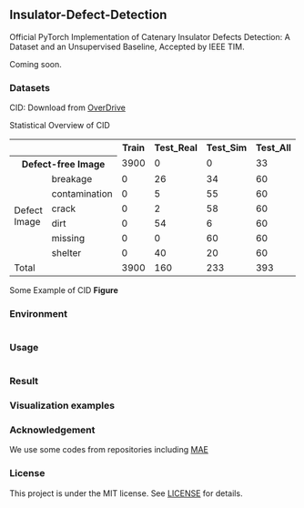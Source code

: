 ## Insulator-Defect-Detection
Official PyTorch Implementation of Catenary Insulator Defects Detection: A Dataset and an Unsupervised Baseline, Accepted by IEEE TIM.


Coming soon.

### Datasets
CID: Download from [OverDrive]()

Statistical Overview of CID
<table>
    <tr>
        <th colspan=2></th>
        <th align="center">Train</th>
        <th>Test_Real</th>
        <th>Test_Sim</th>
        <th>Test_All</th>
    </tr>
    <tr>
    <th colspan=2 >Defect-free Image</th>
        <!-- bgcolor=#ffffcc -->
        <td>3900</td>
        <td>0</td>
        <td>0</td>
        <td>33</td>
    </tr>
    <tr>
        <td rowspan=6>Defect<br>Image</td>
        <td>breakage</td>
        <td>0</td>
        <td>26</td>
        <td>34</td>
        <td>60</td>
    </tr>
        <td>contamination</td>
        <td>0</td>
        <td>5</td>
        <td>55</td>
        <td>60</td>
    </tr>
        <td>crack</td>
        <td>0</td>
        <td>2</td>
        <td>58</td>
        <td>60</td>
    </tr>
        <td>dirt</td>
        <td>0</td>
        <td>54</td>
        <td>6</td>
        <td>60</td>
    </tr>
        <td>missing</td>
        <td>0</td>
        <td>0</td>
        <td>60</td>
        <td>60</td>
    </tr>
        <td>shelter</td>
        <td>0</td>
        <td>40</td>
        <td>20</td>
        <td>60</td>
    </tr>
    <tr>
        <td colspan=2 >Total</td>
        <td>3900</td>
        <td>160</td>
        <td>233</td>
        <td>393</td>
    </tr>
</table>

Some Example of CID
**Figure**


### Environment 
~~~

~~~

### Usage
~~~

~~~

### Result


### Visualization examples

### Acknowledgement

We use some codes from repositories including [MAE](https://github.com/facebookresearch/mae)

### License
This project is under the MIT license. See [LICENSE](./LICENSE) for details.